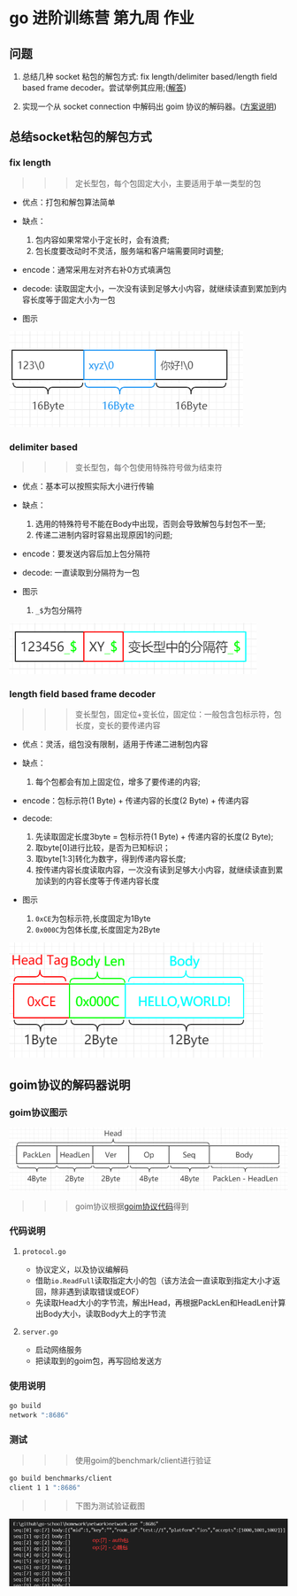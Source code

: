 # go 进阶训练营 第九周 作业

## 问题

1. 总结几种 socket 粘包的解包方式: fix length/delimiter based/length field based frame decoder。尝试举例其应用;([解答](#总结socket粘包的解包方式))

2. 实现一个从 socket connection 中解码出 goim 协议的解码器。([方案说明](#goim协议的解码器说明))

## 总结socket粘包的解包方式

### fix length

>>>定长型包，每个包固定大小，主要适用于单一类型的包

- 优点：打包和解包算法简单

- 缺点：

    1. 包内容如果常常小于定长时，会有浪费;
    2. 包长度要改动时不灵活，服务端和客户端需要同时调整;

- encode：通常采用左对齐右补0方式填满包

- decode: 读取固定大小，一次没有读到足够大小内容，就继续读直到累加到内容长度等于固定大小为一包

- 图示

![fixLength](./img/fixLength.png)

### delimiter based

>>>变长型包，每个包使用特殊符号做为结束符

- 优点：基本可以按照实际大小进行传输

- 缺点：

    1. 选用的特殊符号不能在Body中出现，否则会导致解包与封包不一至;
    2. 传递二进制内容时容易出现原因1的问题;

- encode：要发送内容后加上包分隔符

- decode: 一直读取到分隔符为一包

- 图示

    1. `_$`为包分隔符

![delimiterBased](./img/delimiterBased.png)

### length field based frame decoder

>>>变长型包，固定位+变长位，固定位：一般包含包标示符，包长度，变长的要传递内容

- 优点：灵活，组包没有限制，适用于传递二进制包内容

- 缺点：

    1. 每个包都会有加上固定位，增多了要传递的内容;

- encode：包标示符(1 Byte) + 传递内容的长度(2 Byte) + 传递内容

- decode:

    1. 先读取固定长度3byte = 包标示符(1 Byte) + 传递内容的长度(2 Byte);
    2. 取byte[0]进行比较，是否为已知标识；
    3. 取byte[1:3]转化为数字，得到传递内容长度;
    4. 按传递内容长度读取内容，一次没有读到足够大小内容，就继续读直到累加读到的内容长度等于传递内容长度

- 图示

    1. `0xCE`为包标示符,长度固定为1Byte
    2. `0x000C`为包体长度,长度固定为2Byte

![lengthFieldBasedFrame](./img/lengthFieldBasedFrame.png)

## goim协议的解码器说明

### goim协议图示

![goim](./img/GoIM.png)

>>> goim协议根据[goim协议代码](https://github.com/Terry-Mao/goim/blob/e742c99ad7/api/protocol/protocol.go)得到

### 代码说明

1. `protocol.go`
    - 协议定义，以及协议编解码
    - 借助`io.ReadFull`读取指定大小的包（该方法会一直读取到指定大小才返回，除非遇到读取错误或EOF）
    - 先读取Head大小的字节流，解出Head，再根据PackLen和HeadLen计算出Body大小，读取Body大上的字节流

2. `server.go`
    - 启动网络服务
    - 把读取到的goim包，再写回给发送方

### 使用说明

```sh
go build
network ":8686"
```

### 测试

>>>使用goim的benchmark/client进行验证

```sh
go build benchmarks/client
client 1 1 ":8686"
```

>>>下图为测试验证截图

![goim协议解码](./img/protocol.png)
